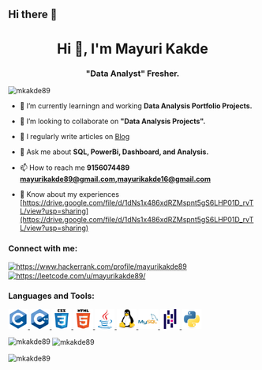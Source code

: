 ## Hi there 👋
<h1 align="center">Hi 👋, I'm Mayuri Kakde</h1>
<h3 align="center">"Data Analyst" Fresher.</h3>

<p align="left"> <img src="https://komarev.com/ghpvc/?username=mkakde89&label=Profile%20views&color=0e75b6&style=flat" alt="mkakde89" /> </p>

- 🌱 I’m currently learningn and working **Data Analysis Portfolio Projects.**

- 👯 I’m looking to collaborate on **"Data Analysis Projects".**

- 📝 I regularly write articles on [Blog](Blog)

- 💬 Ask me about **SQL, PowerBi, Dashboard, and Analysis.**

- 📫 How to reach me **9156074489 mayurikakde89@gmail.com,mayurikakde16@gmail.com**

- 📄 Know about my experiences [https://drive.google.com/file/d/1dNs1x486xdRZMspnt5gS6LHP01D_rvTL/view?usp=sharing](https://drive.google.com/file/d/1dNs1x486xdRZMspnt5gS6LHP01D_rvTL/view?usp=sharing)

<h3 align="left">Connect with me:</h3>
<p align="left">
<a href="https://www.hackerrank.com/https://www.hackerrank.com/profile/mayurikakde89" target="blank"><img align="center" src="https://raw.githubusercontent.com/rahuldkjain/github-profile-readme-generator/master/src/images/icons/Social/hackerrank.svg" alt="https://www.hackerrank.com/profile/mayurikakde89" height="30" width="40" /></a>
<a href="https://www.leetcode.com/https://leetcode.com/u/mayurikakde89/" target="blank"><img align="center" src="https://raw.githubusercontent.com/rahuldkjain/github-profile-readme-generator/master/src/images/icons/Social/leet-code.svg" alt="https://leetcode.com/u/mayurikakde89/" height="30" width="40" /></a>
</p>

<h3 align="left">Languages and Tools:</h3>
<p align="left"> <a href="https://www.cprogramming.com/" target="_blank" rel="noreferrer"> <img src="https://raw.githubusercontent.com/devicons/devicon/master/icons/c/c-original.svg" alt="c" width="40" height="40"/> </a> <a href="https://www.w3schools.com/cpp/" target="_blank" rel="noreferrer"> <img src="https://raw.githubusercontent.com/devicons/devicon/master/icons/cplusplus/cplusplus-original.svg" alt="cplusplus" width="40" height="40"/> </a> <a href="https://www.w3schools.com/css/" target="_blank" rel="noreferrer"> <img src="https://raw.githubusercontent.com/devicons/devicon/master/icons/css3/css3-original-wordmark.svg" alt="css3" width="40" height="40"/> </a> <a href="https://www.w3.org/html/" target="_blank" rel="noreferrer"> <img src="https://raw.githubusercontent.com/devicons/devicon/master/icons/html5/html5-original-wordmark.svg" alt="html5" width="40" height="40"/> </a> <a href="https://www.java.com" target="_blank" rel="noreferrer"> <img src="https://raw.githubusercontent.com/devicons/devicon/master/icons/java/java-original.svg" alt="java" width="40" height="40"/> </a> <a href="https://www.linux.org/" target="_blank" rel="noreferrer"> <img src="https://raw.githubusercontent.com/devicons/devicon/master/icons/linux/linux-original.svg" alt="linux" width="40" height="40"/> </a> <a href="https://www.mysql.com/" target="_blank" rel="noreferrer"> <img src="https://raw.githubusercontent.com/devicons/devicon/master/icons/mysql/mysql-original-wordmark.svg" alt="mysql" width="40" height="40"/> </a> <a href="https://pandas.pydata.org/" target="_blank" rel="noreferrer"> <img src="https://raw.githubusercontent.com/devicons/devicon/2ae2a900d2f041da66e950e4d48052658d850630/icons/pandas/pandas-original.svg" alt="pandas" width="40" height="40"/> </a> <a href="https://www.python.org" target="_blank" rel="noreferrer"> <img src="https://raw.githubusercontent.com/devicons/devicon/master/icons/python/python-original.svg" alt="python" width="40" height="40"/> </a> </p>

<p><img align="left" src="https://github-readme-stats.vercel.app/api/top-langs?username=mkakde89&show_icons=true&locale=en&layout=compact" alt="mkakde89" /></p>

<p>&nbsp;<img align="center" src="https://github-readme-stats.vercel.app/api?username=mkakde89&show_icons=true&locale=en" alt="mkakde89" /></p>

<p><img align="center" src="https://github-readme-streak-stats.herokuapp.com/?user=mkakde89&" alt="mkakde89" /></p>
